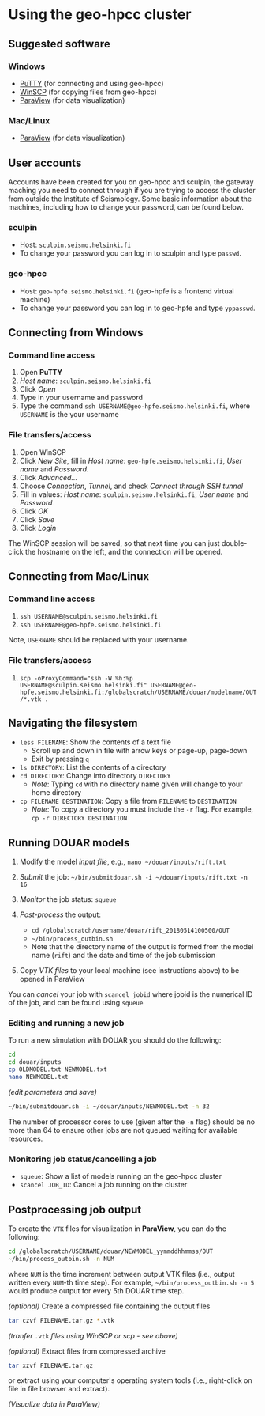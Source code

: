 # Using the geo-hpcc cluster

## Suggested software

### Windows

- [PuTTY](https://www.putty.org/) (for connecting and using geo-hpcc)
- [WinSCP](https://winscp.net/eng/index.php) (for copying files from geo-hpcc)
- [ParaView](https://www.paraview.org/download/) (for data visualization)

### Mac/Linux

- [ParaView](https://www.paraview.org/download/) (for data visualization)

## User accounts

Accounts have been created for you on geo-hpcc and sculpin, the gateway maching you need to connect through if you are trying to access the cluster from outside the Institute of Seismology. Some basic information about the machines, including how to change your password, can be found below.

### sculpin

- Host: `sculpin.seismo.helsinki.fi`
- To change your password you can log in to sculpin and type `passwd`.

### geo-hpcc

- Host: `geo-hpfe.seismo.helsinki.fi` (geo-hpfe is a frontend virtual machine)
- To change your password you can log in to geo-hpfe and type `yppasswd`.

## Connecting from Windows

### Command line access

1. Open **PuTTY**
2. *Host name*: `sculpin.seismo.helsinki.fi`
3. Click *Open*
4. Type in your username and password
5. Type the command `ssh USERNAME@geo-hpfe.seismo.helsinki.fi`, where `USERNAME` is the your username

### File transfers/access

1. Open WinSCP
2. Click *New Site*, fill in *Host name*: `geo-hpfe.seismo.helsinki.fi`, *User name* and *Password*.
3. Click *Advanced...*
4. Choose *Connection*, *Tunnel*, and check *Connect through SSH tunnel*
5. Fill in values: *Host name*: `sculpin.seismo.helsinki.fi`, *User name* and *Password*
6. Click *OK*
7. Click *Save*
8. Click *Login*

The WinSCP session will be saved, so that next time you can just double-click the hostname on the left, and the connection will be opened.

## Connecting from Mac/Linux

### Command line access

1. `ssh USERNAME@sculpin.seismo.helsinki.fi`
2. `ssh USERNAME@geo-hpfe.seismo.helsinki.fi`

Note, `USERNAME` should be replaced with your username.

### File transfers/access

1. `scp -oProxyCommand="ssh -W %h:%p USERNAME@sculpin.seismo.helsinki.fi" USERNAME@geo-hpfe.seismo.helsinki.fi:/globalscratch/USERNAME/douar/modelname/OUT/*.vtk .`

## Navigating the filesystem

- `less FILENAME`: Show the contents of a text file
    - Scroll up and down in file with arrow keys or page-up, page-down
    - Exit by pressing `q`
- `ls DIRECTORY`: List the contents of a directory
- `cd DIRECTORY`: Change into directory `DIRECTORY`
    - *Note*: Typing `cd` with no directory name given will change to your home directory
- `cp FILENAME DESTINATION`: Copy a file from `FILENAME` to `DESTINATION`
    - *Note*: To copy a directory you must include the `-r` flag. For example, `cp -r DIRECTORY DESTINATION`

## Running DOUAR models

1. Modify the model *input file*, e.g., `nano ~/douar/inputs/rift.txt`
2. *Submit* the job: `~/bin/submitdouar.sh -i ~/douar/inputs/rift.txt -n 16`
3. *Monitor* the job status: `squeue`
4. *Post-process* the output:

   - `cd /globalscratch/username/douar/rift_20180514100500/OUT`
   - `~/bin/process_outbin.sh`
   - Note that the directory name of the output is formed from the model name (`rift`) and the date and time of the job submission

5. Copy *VTK files* to your local machine (see instructions above) to be opened in ParaView

You can *cancel* your job with `scancel jobid` where jobid is the numerical ID of the job, and can be found using `squeue`

### Editing and running a new job

To run a new simulation with DOUAR you should do the following:
```bash
cd
cd douar/inputs
cp OLDMODEL.txt NEWMODEL.txt
nano NEWMODEL.txt
```
*(edit parameters and save)*
```bash
~/bin/submitdouar.sh -i ~/douar/inputs/NEWMODEL.txt -n 32
```
The number of processor cores to use (given after the `-n` flag) should be no more than 64 to ensure other jobs are not queued waiting for available resources.

### Monitoring job status/cancelling a job

- `squeue`: Show a list of models running on the geo-hpcc cluster
- `scancel JOB_ID`: Cancel a job running on the cluster

## Postprocessing job output

To create the `VTK` files for visualization in **ParaView**, you can do the following:

```bash
cd /globalscratch/USERNAME/douar/NEWMODEL_yymmddhhmmss/OUT
~/bin/process_outbin.sh -n NUM
```
where `NUM` is the time increment between output VTK files (i.e., output written every `NUM`-th time step). For example, `~/bin/process_outbin.sh -n 5` would produce output for every 5th DOUAR time step.

*(optional)* Create a compressed file containing the output files

```bash
tar czvf FILENAME.tar.gz *.vtk
```

*(tranfer* `.vtk` *files using WinSCP or scp - see above)*

*(optional)* Extract files from compressed archive

```bash
tar xzvf FILENAME.tar.gz
```
or extract using your computer's operating system tools (i.e., right-click on file in file browser and extract).

*(Visualize data in ParaView)*
